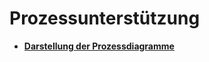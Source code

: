 # Prozessunterstützung

* **[Darstellung der Prozessdiagramme](prozessunterstuetzung/prozessbilder.md)**